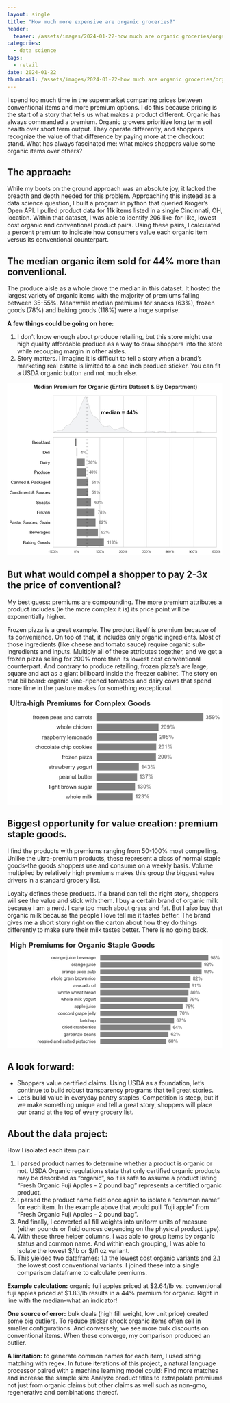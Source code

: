 ```yaml
---
layout: single
title: "How much more expensive are organic groceries?"
header: 
  teaser: /assets/images/2024-01-22-how much are organic groceries/organic-pricing-teaser-apples.jpg
categories:
  - data science
tags:
  - retail
date: 2024-01-22
thumbnail: /assets/images/2024-01-22-how much are organic groceries/organic-pricing-medians.png
---
```

I spend too much time in the supermarket comparing prices between conventional items and more premium options. I do this because pricing is the start of a story that tells us what makes a product different. Organic has always commanded a premium. Organic growers prioritize long term soil health over short term output. They operate differently, and shoppers recognize the value of that difference by paying more at the checkout stand. What has always fascinated me: what makes shoppers value some organic items over others?

## The approach: 
While my boots on the ground approach was an absolute joy, it lacked the breadth and depth needed for this problem. Approaching this instead as a data science question, I built a program in python that queried Kroger’s Open API. I pulled product data for 11k items listed in a single Cincinnati, OH, location. Within that dataset, I was able to identify 206 like-for-like, lowest cost organic and conventional product pairs. Using these pairs, I calculated a percent premium to indicate how consumers value each organic item versus its conventional counterpart.

## The median organic item sold for 44% more than conventional. 
The produce aisle as a whole drove the median in this dataset. It hosted the largest variety of organic items with the majority of premiums falling between 35-55%. Meanwhile median premiums for snacks (63%), frozen goods (78%) and baking goods (118%) were a huge surprise. 

**A few things could be going on here:**

1. I don’t know enough about produce retailing, but this store might use high quality affordable produce as a way to draw shoppers into the store while recouping margin in other aisles.
2. Story matters. I imagine it is difficult to tell a story when a brand’s marketing real estate is limited to  a one inch produce sticker. You can fit a USDA organic button and not much else.


<img src="/assets/images/2024-01-22-how much are organic groceries/organic-pricing-medians.png" alt="">

## But what would compel a shopper to pay 2-3x the price of conventional? 
My best guess: premiums are compounding. The more premium attributes a product includes (ie the more complex it is) its price point will be exponentially higher.

Frozen pizza is a great example. The product itself is premium because of its convenience. On top of that, it includes only organic ingredients. Most of those ingredients (like cheese and tomato sauce) require organic sub-ingredients and inputs. Multiply all of these attributes together, and we get a frozen pizza selling for 200% more than its lowest cost conventional counterpart. And contrary to produce retailing, frozen pizza’s are large, square and act as a giant billboard inside the freezer cabinet. The story on that billboard: organic vine-ripened tomatoes and dairy cows that spend more time in the pasture makes for something exceptional.

<img src="/assets/images/2024-01-22-how much are organic groceries/organic-pricing-complex.png" alt="">

## Biggest opportunity for value creation: premium staple goods.
I find the products with premiums ranging from 50-100% most compelling. Unlike the ultra-premium products, these represent a class of normal staple goods–the goods shoppers use and consume on a weekly basis. Volume multiplied by relatively high premiums makes this group the biggest value drivers in a standard grocery list.

Loyalty defines these products. If a brand can tell the right story, shoppers will see the value and stick with them. I buy a certain brand of organic milk because I am a nerd. I care too much about grass and fat.  But I also buy that organic milk because the people I love tell me it tastes better. The brand gives me a short story right on the carton about how they do things differently to make sure their milk tastes better. There is no going back.

<img src="/assets/images/2024-01-22-how much are organic groceries/organic-pricing-staple-goods.png" alt="">


## A look forward:
- Shoppers value certified claims. Using USDA as a foundation, let’s continue to build robust transparency programs that tell great stories.
- Let’s build value in everyday pantry staples. Competition is steep, but if we make something unique and tell a great story, shoppers will place our  brand at the top of every grocery list.

## About the data project:
How I isolated each item pair:
1. I parsed product names to determine whether a product is organic or not. USDA Organic regulations state that only certified organic products may be described as “organic”, so it is safe to assume a product listing “Fresh Organic Fuji Apples - 2 pound bag” represents a certified organic product.
2. I parsed the product name field once again to isolate a “common name” for each item. In the example above that would pull “fuji apple” from “Fresh Organic Fuji Apples - 2 pound bag”.
3. And finally, I converted all fill weights into uniform units of measure (either pounds or fluid ounces depending on the physical product type).
4. With these three helper columns, I was able to group items by organic status and common name. And within each grouping, I was able to isolate the lowest $/lb or $/fl oz variant. 
5. This yielded two dataframes: 1.) the lowest cost organic variants and 2.) the lowest cost conventional variants. I joined these into a single comparison dataframe to calculate premiums.

**Example calculation:** organic fuji apples priced at $2.64/lb vs. conventional fuji apples priced at $1.83/lb results in a 44% premium for organic. Right in line with the median–what an indicator!

**One source of error:** bulk deals (high fill weight, low unit price) created some big outliers. To reduce sticker shock organic items often sell in smaller configurations. And conversely, we see more bulk discounts on conventional items. When these converge, my comparison produced an outlier.

**A limitation:** to generate common names for each item, I used string matching with regex. In future iterations of this project, a natural language processor paired with a machine learning model could:
 Find more matches and increase the sample size 
 Analyze product titles to extrapolate premiums not just from organic claims but other claims as well such as non-gmo, regenerative and combinations thereof.  
